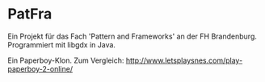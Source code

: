 # PatFra
Ein Projekt für das Fach 'Pattern and Frameworks' an der FH Brandenburg. Programmiert mit libgdx in Java.

Ein Paperboy-Klon. Zum Vergleich: http://www.letsplaysnes.com/play-paperboy-2-online/
